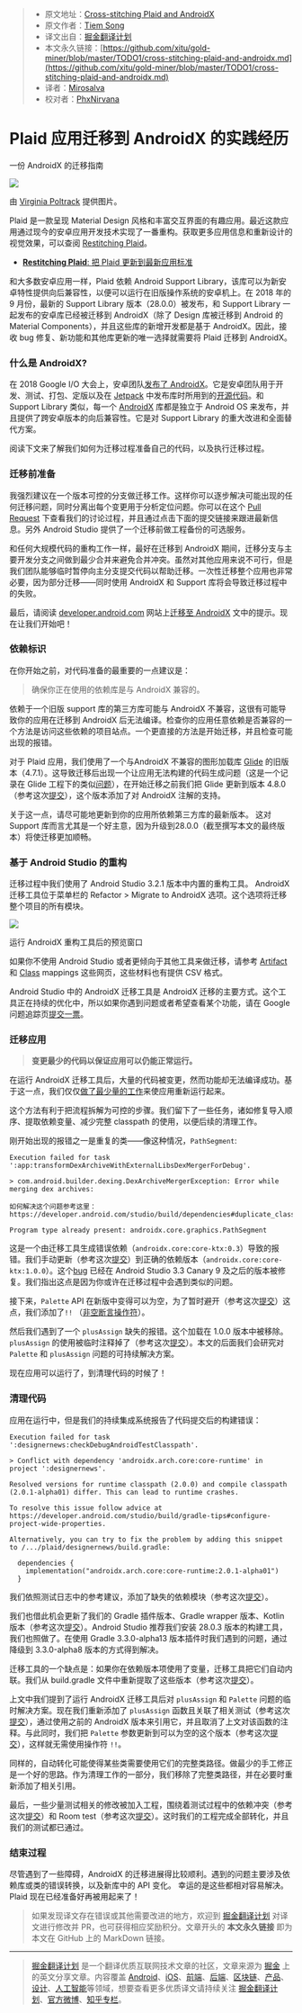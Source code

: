 > * 原文地址：[Cross-stitching Plaid and AndroidX](https://medium.com/androiddevelopers/cross-stitching-plaid-and-androidx-7603a192348e)
> * 原文作者：[Tiem Song](https://medium.com/@tiembo)
> * 译文出自：[掘金翻译计划](https://github.com/xitu/gold-miner)
> * 本文永久链接：[https://github.com/xitu/gold-miner/blob/master/TODO1/cross-stitching-plaid-and-androidx.md](https://github.com/xitu/gold-miner/blob/master/TODO1/cross-stitching-plaid-and-androidx.md)
> * 译者：[Mirosalva](https://github.com/Mirosalva)
> * 校对者：[PhxNirvana](https://github.com/phxnirvana)

# Plaid 应用迁移到 AndroidX 的实践经历

一份 AndroidX 的迁移指南

![](https://cdn-images-1.medium.com/max/2560/1*XYbnKLfu7L533n8DASGvrQ.png)

由 [Virginia Poltrack](https://twitter.com/vpoltrack) 提供图片。

Plaid 是一款呈现 Material Design 风格和丰富交互界面的有趣应用。最近这款应用通过现今的安卓应用开发技术实现了一番重构。获取更多应用信息和重新设计的视觉效果，可以查阅 [Restitching Plaid](https://medium.com/@crafty/restitching-plaid-9ca5588d3b0a)。

* [**Restitching Plaid**: 把 Plaid 更新到最新应用标准](https://medium.com/@crafty/restitching-plaid-9ca5588d3b0a "https://medium.com/@crafty/restitching-plaid-9ca5588d3b0a")

和大多数安卓应用一样，Plaid 依赖 Android Support Library，该库可以为新安卓特性提供向后兼容性，以便可以运行在旧版操作系统的安卓机上。在 2018 年的 9 月份，最新的 Support Library 版本（28.0.0）被发布，和 Support Library 一起发布的安卓库已经被迁移到 AndroidX（除了 Design 库被迁移到 Android 的 Material Components），并且这些库的新增开发都是基于 AndroidX。因此，接收 bug 修复、新功能和其他库更新的唯一选择就需要将 Plaid 迁移到 AndroidX。

### 什么是 AndroidX?

在 2018 Google I/O 大会上，安卓团队[发布了 AndroidX](https://android-developers.googleblog.com/2018/05/hello-world-androidx.html)。它是安卓团队用于开发、测试、打包、定版以及在 [Jetpack](https://developer.android.com/jetpack/) 中发布库时所用到的[开源代码](https://android.googlesource.com/platform/frameworks/support/+/androidx-master-dev)。和 Support Library 类似，每一个 [AndroidX](https://developer.android.com/jetpack/androidx/) 库都是独立于 Android OS 来发布，并且提供了跨安卓版本的向后兼容性。它是对 Support Library 的重大改进和全面替代方案。

阅读下文来了解我们如何为迁移过程准备自己的代码，以及执行迁移过程。

### 迁移前准备

我强烈建议在一个版本可控的分支做迁移工作。这样你可以逐步解决可能出现的任何迁移问题，同时分离出每个变更用于分析定位问题。你可以在这个 [Pull Request](https://github.com/nickbutcher/plaid/pull/524) 下查看我们的讨论过程，并且通过点击下面的提交链接来跟进最新信息。另外 Android Studio 提供了一个迁移前做工程备份的可选服务。

和任何大规模代码的重构工作一样，最好在迁移到 AndroidX 期间，迁移分支与主要开发分支之间做到最少合并来避免合并冲突。虽然对其他应用来说不可行，但是我们团队能够临时暂停向主分支提交代码以帮助迁移。一次性迁移整个应用也非常必要，因为部分迁移——同时使用 AndroidX 和 Support 库将会导致迁移过程中的失败。

最后，请阅读 [developer.android.com](https://developer.android.com/) 网站上[迁移至 AndroidX](https://developer.android.com/jetpack/androidx/migrate) 文中的提示。现在让我们开始吧！

### 依赖标识

在你开始之前，对代码准备的最重要的一点建议是：

> 确保你正在使用的依赖库是与 AndroidX 兼容的。

依赖于一个旧版 support 库的第三方库可能与 AndroidX 不兼容，这很有可能导致你的应用在迁移到 AndroidX 后无法编译。检查你的应用任意依赖是否兼容的一个方法是访问这些依赖的项目站点。一个更直接的方法是开始迁移，并且检查可能出现的报错。

对于 Plaid 应用，我们使用了一个与AndroidX 不兼容的图形加载库 [Glide](https://bumptech.github.io/glide/) 的旧版本（4.7.1）。这导致迁移后出现一个让应用无法构建的代码生成问题（这是一个记录在 Glide 工程下的类似[问题](https://github.com/bumptech/glide/issues/3126)），在开始迁移之前我们把 Glide 更新到版本 4.8.0（参考这次[提交](https://github.com/nickbutcher/plaid/pull/524/commits/6b23efa838d4e9f60a3e78ae324c0c4a43ec8de0)），这个版本添加了对 AndroidX 注解的支持。

关于这一点，请尽可能地更新到你的应用所依赖第三方库的最新版本。 这对 Support 库而言尤其是一个好主意，因为升级到28.0.0（截至撰写本文的最终版本）将使迁移更加顺畅。

### 基于 Android Studio 的重构

迁移过程中我们使用了 Android Studio 3.2.1 版本中内置的重构工具。 AndroidX 迁移工具位于菜单栏的 Refactor > Migrate to AndroidX 选项。这个选项将迁移整个项目的所有模块。

![](https://cdn-images-1.medium.com/max/800/1*lztKTBouffsQZyUbkNkYHA.png)

运行 AndroidX 重构工具后的预览窗口

如果你不使用 Android Studio 或者更倾向于其他工具来做迁移，请参考 [Artifact](https://developer.android.com/jetpack/androidx/migrate#artifact_mappings) 和 [Class](https://developer.android.com/jetpack/androidx/migrate#class_mappings) mappings 这些网页，这些材料也有提供 CSV 格式。

Android Studio 中的 AndroidX 迁移工具是 AndroidX 迁移的主要方式。这个工具正在持续的优化中，所以如果你遇到问题或者希望查看某个功能，请在 Google 问题追踪页[提交一票](https://issuetracker.google.com/issues/new?component=460323)。

### 迁移应用

> **变更最少的代码以保证应用可以仍能正常运行。**

在运行 AndroidX 迁移工具后，大量的代码被变更，然而功能却无法编译成功。基于这一点，我们仅仅[做了最少量的工作](https://github.com/nickbutcher/plaid/compare/dd2ebf7f2de74809981e7c904c9ee22d16db5262...d2cefa384448f4d3fb92dec0ade25d9bd87efb63)来使应用重新运行起来。

这个方法有利于把流程拆解为可控的步骤。我们留下了一些任务，诸如修复导入顺序、提取依赖变量、减少完整 classpath 的使用，以便后续的清理工作。

刚开始出现的报错之一是重复的类——像这种情况，`PathSegment`:

```
Execution failed for task ':app:transformDexArchiveWithExternalLibsDexMergerForDebug'.

> com.android.builder.dexing.DexArchiveMergerException: Error while merging dex archives:

如何解决这个问题参考这里： https://developer.android.com/studio/build/dependencies#duplicate_classes.

Program type already present: androidx.core.graphics.PathSegment
```

这是一个由迁移工具生成错误依赖（`androidx.core:core-ktx:0.3`）导致的报错。我们手动更新（参考这次[提交](https://github.com/nickbutcher/plaid/pull/524/commits/8e60a351625b934a650b571dd67f4d206f96ac91)）到正确的依赖版本（`androidx.core:core-ktx:1.0.0`）。这个[bug](https://issuetracker.google.com/issues/111260482) 已经在 Android Studio 3.3 Canary 9 及之后的版本被修复。我们指出这点是因为你或许在迁移过程中会遇到类似的问题。

接下来，`Palette` API 在新版中变得可以为空，为了暂时避开（参考这次[提交](https://github.com/nickbutcher/plaid/pull/524/commits/75b8ffd621693ac52a0ce243599cfcfd25242d5f)）这点，我们添加了`!!` （[非空断言操作符](https://kotlinlang.org/docs/reference/null-safety.html#the--operator)）。

然后我们遇到了一个 `plusAssign` 缺失的报错。这个加载在 1.0.0 版本中被移除。`plusAssign` 的使用被临时注释掉了（参考这次[提交](https://github.com/nickbutcher/plaid/pull/524/commits/d2cefa384448f4d3fb92dec0ade25d9bd87efb63)）。本文的后面我们会研究对 `Palette` 和 `plusAssign` 问题的可持续解决方案。

现在应用可以运行了，到清理代码的时候了！

### 清理代码

应用在运行中，但是我们的持续集成系统报告了代码提交后的构建错误：

```
Execution failed for task ':designernews:checkDebugAndroidTestClasspath'.

> Conflict with dependency 'androidx.arch.core:core-runtime' in project ':designernews'. 

Resolved versions for runtime classpath (2.0.0) and compile classpath (2.0.1-alpha01) differ. This can lead to runtime crashes. 

To resolve this issue follow advice at https://developer.android.com/studio/build/gradle-tips#configure-project-wide-properties.

Alternatively, you can try to fix the problem by adding this snippet to /.../plaid/designernews/build.gradle:

  dependencies {
    implementation("androidx.arch.core:core-runtime:2.0.1-alpha01")
  }
```

我们依照测试日志中的参考建议，添加了缺失的依赖模块（参考这次[提交](https://github.com/nickbutcher/plaid/pull/524/commits/aba91a9cd5a7a92dc5b9863a6b8c9f980597726b)）。

我们也借此机会更新了我们的 Gradle 插件版本、Gradle wrapper 版本、Kotlin 版本（参考这次[提交](https://github.com/nickbutcher/plaid/pull/524/commits/b38f2cf74520693699fbcedcb0119778396ba0ec)）。Android Studio 推荐我们安装 28.0.3 版本的构建工具，我们也照做了。在使用 Gradle 3.3.0-alpha13 版本插件时我们遇到的问题，通过降级到 3.3.0-alpha8 版本的方式得到解决。

迁移工具的一个缺点是：如果你在依赖版本项使用了变量，迁移工具把它们自动内联。我们从 build.gradle 文件中重新提取了这些版本（参考这次[提交](https://github.com/nickbutcher/plaid/pull/524/commits/0c5a3d62a83ecf400de376f4b4e6e7c3a6bf3c2a)）。

上文中我们提到了运行 AndroidX 迁移工具后对 `plusAssign` 和 `Palette` 问题的临时解决方案。现在我们重新添加了 `plusAssign` 函数且关联了相关测试（参考这次[提交](https://github.com/nickbutcher/plaid/pull/524/commits/0a5a5a3d50ece0f671201e1183b971fb4a3e158a)），通过使用之前的 AndroidX 版本来引用它，并且取消了上文对该函数的注释。与此同时，我们把 `Palette` 参数更新到可以为空的这个版本（参考这次[提交](https://github.com/nickbutcher/plaid/pull/524/commits/7aad3005ea8ab222443f1a2ea34252e25328d677)），这样就无需使用操作符 `!!`。

同样的，自动转化可能使得某些类需要使用它们的完整类路径。做最少的手工修正是一个好的思路。作为清理工作的一部分，我们移除了完整类路径，并在必要时重新添加了相关引用。

最后，一些少量测试相关的修改被加入工程，围绕着测试过程中的依赖冲突（参考这次[提交](https://github.com/nickbutcher/plaid/pull/524/commits/9715e2f8fdabc21b6d73e2f11f31982e90292461)）和 Room test（参考这次[提交](https://github.com/nickbutcher/plaid/pull/524/commits/a997200ec98b8466c427d5ac16eae94bae816da9)）。这时我们的工程完成全部转化，并且我们的测试都已通过。

### 结束过程

尽管遇到了一些障碍，AndroidX 的迁移进展得比较顺利。遇到的问题主要涉及依赖库或类的错误转换，以及新库中的 API 变化。 幸运的是这些都相对容易解决。Plaid 现在已经准备好再被用起来了！

> 如果发现译文存在错误或其他需要改进的地方，欢迎到 [掘金翻译计划](https://github.com/xitu/gold-miner) 对译文进行修改并 PR，也可获得相应奖励积分。文章开头的 **本文永久链接** 即为本文在 GitHub 上的 MarkDown 链接。

---

> [掘金翻译计划](https://github.com/xitu/gold-miner) 是一个翻译优质互联网技术文章的社区，文章来源为 [掘金](https://juejin.im) 上的英文分享文章。内容覆盖 [Android](https://github.com/xitu/gold-miner#android)、[iOS](https://github.com/xitu/gold-miner#ios)、[前端](https://github.com/xitu/gold-miner#前端)、[后端](https://github.com/xitu/gold-miner#后端)、[区块链](https://github.com/xitu/gold-miner#区块链)、[产品](https://github.com/xitu/gold-miner#产品)、[设计](https://github.com/xitu/gold-miner#设计)、[人工智能](https://github.com/xitu/gold-miner#人工智能)等领域，想要查看更多优质译文请持续关注 [掘金翻译计划](https://github.com/xitu/gold-miner)、[官方微博](http://weibo.com/juejinfanyi)、[知乎专栏](https://zhuanlan.zhihu.com/juejinfanyi)。
